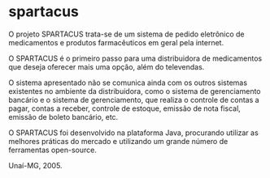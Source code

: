 # spartacus

O projeto SPARTACUS trata-se de um sistema de pedido eletrônico de medicamentos e produtos farmacêuticos em geral pela internet.

O SPARTACUS é o primeiro passo para uma distribuidora de medicamentos que deseja oferecer mais uma opção, além do televendas.

O sistema apresentado não se comunica ainda com os outros sistemas existentes no ambiente da distribuidora, como o sistema de gerenciamento bancário e o sistema de gerenciamento, que realiza o controle de contas a pagar, contas a receber, controle de estoque, emissão de nota fiscal, emissão de boleto bancário, etc.

O SPARTACUS foi desenvolvido na plataforma Java, procurando utilizar as melhores práticas do mercado e utilizando um grande número de ferramentas open-source.

Unaí-MG, 2005.
